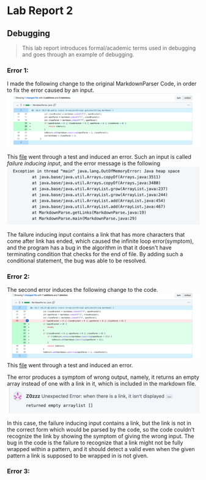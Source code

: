 # Lab Report 2
## Debugging

> This lab report introduces formal/academic terms used in debugging and goes through an example of debugging.


### Error 1:
I made the following change to the original MarkdownParser Code, in order to fix the error caused by an input.
![Error1](images/report2_error1.png)

This [file](https://github.com/Z0zzz/markdown-parser/blob/main/test-file2.md) went through a test and induced an error. Such an input is called *failure inducing input*, and the error message is the following
![Error2](images/report2_errorMessage1.png)

The failure inducing input contains a link that has more characters that come after link has ended, which caused the infinite loop error(symptom), and the program has a bug in the algorithm in that it doesn't have terminating condition that checks for the end of file. By adding such a conditional statement, the bug was able to be resolved.

### Error 2:
The second error induces the following change to the code.
![Error2](images/report2_error2.png)
This [file](https://github.com/Z0zzz/markdown-parser/blob/main/test-file3.md) went through a test and induced an error.

The error produces a symptom of wrong output, namely, it returns an empty array instead of one with a link in it, which is included in the markdown file.
![Error2](images/report2_errorMessage2.png)

In this case, the failure inducing input contains a link, but the link is not in the correct form which would be parsed by the code, so the code couldn't recognize the link by showing the symptom of giving the wrong input. The bug in the code is the failure to recognize that a link might not be fully wrapped within a pattern, and it should detect a valid even when the given pattern a link is supposed to be wrapped in is not given.

### Error 3:
